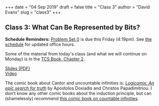 +++
date = "04 Sep 2019"
draft = false
title = "Class 3"
author = "David Evans"
slug = "class3"
+++


## Class 3: What Can Be Represented by Bits?

**Schedule Reminders:** [Problem Set 0](/ps0) is due this Friday (4:19pm).  See [the schedule](/schedule) for updated office hours.

Some of the material from today's class (and what we will continue on Monday) is in the [TCS Book, Chapter 2](/docs/tcs-chapter2.pdf).

[Slides (PDF)](https://www.dropbox.com/s/zcfx1anr04k4l2z/class3-inked.pptx?dl=0)  
[Video](https://uva.hosted.panopto.com/Panopto/Pages/Viewer.aspx?id=902b7d43-fd0d-470a-88d1-aabe01412d86)

The comic book about Cantor and uncountable infinities is:
[_Logicomix: An epic search for
truth_](https://www.amazon.com/Logicomix-search-truth-Apostolos-Doxiadis/dp/1596914521/)
by Apostolos Doxiadis and Christos Papadimitriou. I don't know any
other comic books about the induction principle, but can (shamelessly) recommend [this comic book on countable infinities](https://dori-mic.org).



